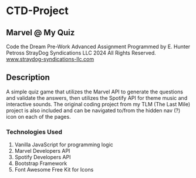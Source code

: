 # CTD-Project
## Marvel @ My Quiz
Code the Dream Pre-Work Advanced Assignment
Programmed by E. Hunter Petross
StrayDog Syndications LLC 2024 All Rights Reserved.
www.straydog-syndications-llc.com

## Description
A simple quiz game that utilizes the Marvel API to generate the questions and validate the answers, then utilizes the Spotify API for theme music and interactive sounds.
The original coding project from my TLM (The Last Mile) project is also included and can be navigated to/from the hidden nav (?) icon on each of the pages.

### Technologies Used
1. Vanilla JavaScript for programming logic
2. Marvel Developers API
3. Spotify Developers API
4. Bootstrap Framework
5. Font Awesome Free Kit for Icons